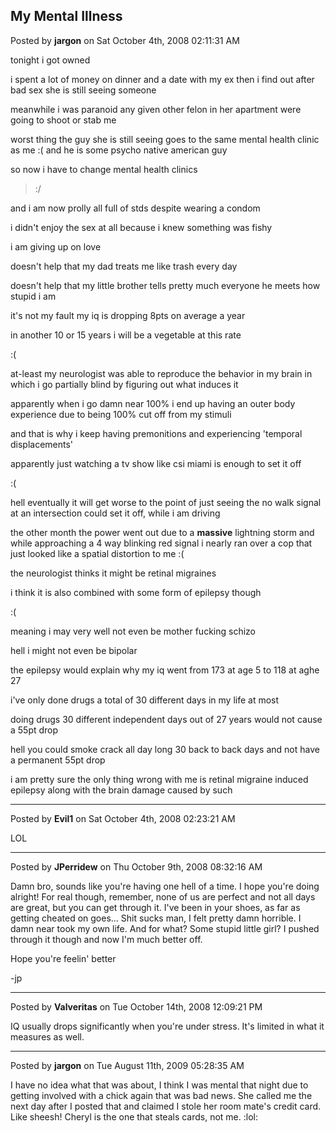 ## My Mental Illness
Posted by **jargon** on Sat October 4th, 2008 02:11:31 AM

tonight i got owned

i spent a lot of money on dinner and a date with my ex then i find out after bad
sex she is still seeing someone

meanwhile i was paranoid any given other felon in her apartment were going to
shoot or stab me

worst thing the guy she is still seeing goes to the same mental health clinic as
me :( and he is some psycho native american guy

so now i have to change mental health clinics

>:/

and i am now prolly all full of stds despite wearing a condom

i didn't enjoy the sex at all because i knew something was fishy

i am giving up on love

doesn't help that my dad treats me like trash every day

doesn't help that my little brother tells pretty much everyone he meets how
stupid i am

it's not my fault my iq is dropping 8pts on average a year

in another 10 or 15 years i will be a vegetable at this rate

:(


at-least my neurologist was able to reproduce the behavior in my brain in which
i go partially blind by figuring out what induces it

apparently when i go damn near 100% i end up having an outer body experience due
to being 100% cut off from my stimuli

and that is why i keep having premonitions and experiencing 'temporal
displacements'

apparently just watching a tv show like csi miami is enough to set it off

:(


hell eventually it will get worse to the point of just seeing the no walk signal
at an intersection could set it off, while i am driving

the other month the power went out due to a **massive** lightning storm and
while approaching a 4 way blinking red signal i nearly ran over a cop that just
looked like a spatial distortion to me :(

the neurologist thinks it might be retinal migraines

i think it is also combined with some form of epilepsy though

:(

meaning i may very well not even be mother fucking schizo

hell i might not even be bipolar


the epilepsy would explain why my iq went from 173 at age 5 to 118 at aghe 27

i've only done drugs a total of 30 different days in my life at most

doing drugs 30 different independent days out of 27 years would not cause a 55pt
drop

hell you could smoke crack all day long 30 back to back days and not have a
permanent 55pt drop

i am pretty sure the only thing wrong with me is retinal migraine induced
epilepsy along with the brain damage caused by such

--------------------------------------------------------------------------------

Posted by **Evil1** on Sat October 4th, 2008 02:23:21 AM

LOL

--------------------------------------------------------------------------------

Posted by **JPerridew** on Thu October 9th, 2008 08:32:16 AM

Damn bro, sounds like you're having one hell of a time.  I hope you're doing
alright!  For real though, remember, none of us are perfect and not all days are
great, but you can get through it.  I've been in your shoes, as far as getting
cheated on goes...  Shit sucks man, I felt pretty damn horrible.  I damn near
took my own life.  And for what?  Some stupid little girl?  I pushed through it
though and now I'm much better off.

Hope you're feelin' better

-jp

--------------------------------------------------------------------------------

Posted by **Valveritas** on Tue October 14th, 2008 12:09:21 PM

IQ usually drops significantly when you're under stress.  It's limited in what
it measures as well.

--------------------------------------------------------------------------------

Posted by **jargon** on Tue August 11th, 2009 05:28:35 AM

I have no idea what that was about, I think I was mental that night due to
getting involved with a chick again that was bad news. She called me the next
day after I posted that and claimed I stole her room mate's credit card. Like
sheesh! Cheryl is the one that steals cards, not me. :lol:
